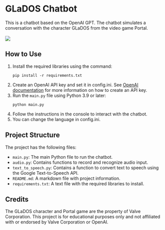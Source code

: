 <!DOCTYPE html>
<html>
<head>
	<meta charset="UTF-8">
</head>
<body>
	<h1>GLaDOS Chatbot</h1>
	This is a chatbot based on the OpenAI GPT. The chatbot simulates a conversation with the character GLaDOS from the video game Portal.
	<br></br>
	<img src="https://cdn-uploads.gameblog.fr/images/actu/full/72447_gb_news.jpg">
	<h2>How to Use</h2>
	<ol>
		<li>Install the required libraries using the command: <pre><code>pip install -r requirements.txt</code></pre></li>
		<li>Create an OpenAI API key and set it in config.ini. See <a href="https://beta.openai.com/docs/authentication/api-keys">OpenAI documentation</a> for more information on how to create an API key.</li>
		<li>Run the <code>main.py</code> file using Python 3.9 or later: <pre><code>python main.py</code></pre></li>
		<li>Follow the instructions in the console to interact with the chatbot.</li>
    <li>You can change the language in config.ini.</li>
	</ol>
	<h2>Project Structure</h2>
	<p>The project has the following files:</p>
	<ul>
		<li><code>main.py</code>: The main Python file to run the chatbot.</li>
		<li><code>audio.py</code>: Contains functions to record and recognize audio input.</li>
		<li><code>text_to_speech.py</code>: Contains a function to convert text to speech using the Google Text-to-Speech API.</li>
		<li><code>README.md</code>: A markdown file with project information.</li>
		<li><code>requirements.txt</code>: A text file with the required libraries to install.</li>
	</ul>
	<h2>Credits</h2>
	<p>The GLaDOS character and Portal game are the property of Valve Corporation. This project is for educational purposes only and not affiliated with or endorsed by Valve Corporation or OpenAI.</p>
</body>
</html>


